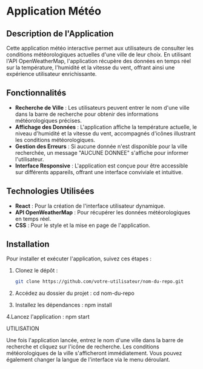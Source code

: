 # Application Météo

## Description de l'Application

Cette application météo interactive permet aux utilisateurs de consulter les conditions météorologiques actuelles d'une ville de leur choix. En utilisant l'API OpenWeatherMap, l'application récupère des données en temps réel sur la température, l'humidité et la vitesse du vent, offrant ainsi une expérience utilisateur enrichissante.

## Fonctionnalités

- **Recherche de Ville** : Les utilisateurs peuvent entrer le nom d'une ville dans la barre de recherche pour obtenir des informations météorologiques précises.
- **Affichage des Données** : L'application affiche la température actuelle, le niveau d'humidité et la vitesse du vent, accompagnés d'icônes illustrant les conditions météorologiques.
- **Gestion des Erreurs** : Si aucune donnée n'est disponible pour la ville recherchée, un message "AUCUNE DONNEE" s'affiche pour informer l'utilisateur.
- **Interface Responsive** : L'application est conçue pour être accessible sur différents appareils, offrant une interface conviviale et intuitive.

## Technologies Utilisées

- **React** : Pour la création de l'interface utilisateur dynamique.
- **API OpenWeatherMap** : Pour récupérer les données météorologiques en temps réel.
- **CSS** : Pour le style et la mise en page de l'application.

## Installation

Pour installer et exécuter l'application, suivez ces étapes :

1. Clonez le dépôt :
   ```bash
   git clone https://github.com/votre-utilisateur/nom-du-repo.git

2. Accédez au dossier du projet :
    cd nom-du-repo
   
3. Installez les dépendances :
    npm install
   
4.Lancez l'application :
    npm start

    
UTILISATION

Une fois l'application lancée, entrez le nom d'une ville dans la barre de recherche et cliquez sur l'icône de recherche. Les conditions météorologiques de la ville s'afficheront immédiatement. Vous pouvez également changer la langue de l'interface via le menu déroulant.
